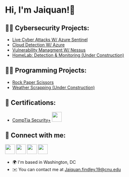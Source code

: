 <h1>Hi, I'm Jaiquan!👋 

<h2>👨‍💻 Cybersecurity Projects:</h2>

- [Live Cyber Attacks W/ Azure Sentinel](https://github.com/Jfindley5/Live-Cyber-Attacks-W-Azure-Sentinel)
- [Cloud Detection W/ Azure](https://github.com/Jfindley5/Cloud-Detection-W-Azure)
- [Vulnerability Managment W/ Nessus](https://github.com/Jfindley5/Vulnerability-Managment-W-Nessus)
- [HomeLab: Detection & Monitoring (Under Construction)](https://github.com/Jfindley5/HomeLab-Detection-Monitoring)

<h2>👨‍💻 Programming Projects:</h2>
  
- [Rock Paper Scissors](https://github.com/Jfindley5/RockPaperScissors)
- [Weather Scrapping (Under Construction)](https://github.com/Jfindley5/RockPaperScissors)
  
<h2>📃 Certifications:</h2>

- [CompTia Security+](https://www.credly.com/badges/ef82497f-545b-46d5-8f60-a5f5ec574675/linked_in_profile) <a href="https://www.credly.com/badges/ef82497f-545b-46d5-8f60-a5f5ec574675/linked_in_profile" target="_blank" rel="noreferrer"><img src="https://images.credly.com/size/680x680/images/74790a75-8451-400a-8536-92d792c5184a/CompTIA_Security_2Bce.png" width="32" height="32" /></a>
  

  


<h2> 🤳 Connect with me:</h2>

<p align="left">
<a href="https://www.linkedin.com/in/jaiquan-findley-1b7809201" target="_blank" rel="noreferrer"><img src="https://raw.githubusercontent.com/danielcranney/readme-generator/main/public/icons/socials/linkedin.svg" width="32" height="32" /></a> <a href="https://medium.com/@jaiquan.findley.19" target="_blank" rel="noreferrer"><img src="https://miro.medium.com/max/800/1*sHhtYhaCe2Uc3IU0IgKwIQ.png" width="32" height="32" /></a> <a href="https://www.instagram.com/jfindley5/" target="_blank" rel="noreferrer"><img src="https://raw.githubusercontent.com/danielcranney/readme-generator/main/public/icons/socials/instagram.svg" width="32" height="32" /></a> <a href="https://twitter.com/JFindl3y" target="_blank" rel="noreferrer"><img src="https://raw.githubusercontent.com/danielcranney/readme-generator/main/public/icons/socials/twitter.svg" width="32" height="32" /></a> </p>
  

  
* 🌍  I'm based in Washington, DC 
* ✉️  You can contact me at [Jaiquan.findley.19@cnu.edu](mailto:Jaiquan.findley.19@cnu.edu)

<!--
**Jfindley5/Jfindley5** is a ✨ _special_ ✨ repository because its `README.md` (this file) appears on your GitHub profile.

Here are some ideas to get you started:

- 🔭 I’m currently working on ...
- 🌱 I’m currently learning ...
- 👯 I’m looking to collaborate on ...
- 🤔 I’m looking for help with ...
- 💬 Ask me about ...
- 📫 How to reach me: ...
- 😄 Pronouns: ...
- ⚡ Fun fact: ...
-->
